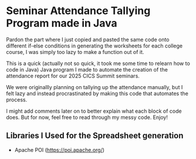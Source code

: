 # Seminar Attendance Tallying Program made in Java

Pardon the part where I just copied and pasted the same code onto different if-else conditions in generating the worksheets for each college course, I was simply too lazy to make a function out of it.


This is a quick (actually not so quick, it took me some time to relearn how to code in Java) Java program I made to automate the creation of the attendance report for our 2025 CICS Summit seminars.

We were originallly planning on tallying up the attendance manually, but I felt lazy and instead procrastinated by making this code that automates the process.

I might add comments later on to better explain what each block of code does. But for now, feel free to read through my messy code. Enjoy!


## Libraries I Used for the Spreadsheet generation
- Apache POI (https://poi.apache.org/)
